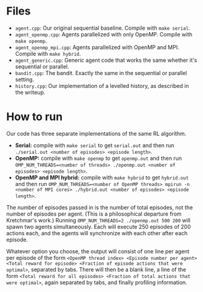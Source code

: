 # Files

* `agent.cpp`: Our original sequential baseline.  Compile with `make serial`.
* `agent_openmp.cpp`: Agents parallelized with only OpenMP.  Compile with `make openmp`.
* `agent_openmp_mpi.cpp`: Agents parallelized with OpenMP and MPI.  Compile with `make hybrid`.
* `agent_generic.cpp`: Generic agent code that works the same whether it's sequential or parallel.
* `bandit.cpp`: The bandit.  Exactly the same in the sequential or parallel setting.
* `history.cpp`: Our implementation of a levelled history, as described in the writeup.

# How to run

Our code has three separate implementations of the same RL algorithm.

* **Serial:** compile with `make serial` to get `serial.out` and then run `./serial.out <number of episodes> <episode length>`.
* **OpenMP:** compile with `make openmp` to get `openmp.out` and then run `OMP_NUM_THREADS=<number of threads> ./openmp.out <number of episodes> <episode length>`.
* **OpenMP and MPI hybrid:** compile with `make hybrid` to get `hybrid.out` and then run `OMP_NUM_THREADS=<number of OpenMP threads> mpirun -n <number of MPI cores> ./hybrid.out <number of episodes> <episode length>`.

The number of episodes passed in is the number of total episodes, not the number of episodes per agent.  (This is a philosophical departure from Kretchmar's work.)  Running `OMP_NUM_THREADS=2 ./openmp.out 500 200` will spawn two agents simultaneously.  Each will execute 250 episodes of 200 actions each, and the agents will synchronize with each other after each episode.

Whatever option you choose, the output will consist of one line per agent per episode of the form `<OpenMP thread index> <Episode number per agent> <Total reward for episode> <Fraction of episode actions that were optimal>`, separated by tabs.  There will then be a blank line, a line of the form `<Total reward for all episodes> <Fraction of total actions that were optimal>`, again separated by tabs, and finally profiling information.

